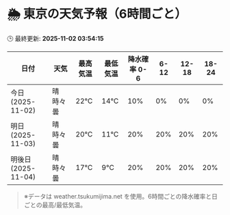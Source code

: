 # 🌦️ 東京の天気予報（6時間ごと）

🕒 最終更新: **2025-11-02 03:54:15**

| 日付 | 天気 | 最高気温 | 最低気温 | 降水確率 0-6 | 6-12 | 12-18 | 18-24 |
|------|------|----------|----------|------------|------|------|------|
| 今日 (2025-11-02) | 晴時々曇 | 22℃ | 14℃ | 10% | 0% | 0% | 0% |
| 明日 (2025-11-03) | 晴時々曇 | 20℃ | 11℃ | 20% | 20% | 20% | 20% |
| 明後日 (2025-11-04) | 晴時々曇 | 17℃ | 9℃ | 20% | 20% | 20% | 20% |

> ※データは weather.tsukumijima.net を使用。6時間ごとの降水確率と日ごとの最高/最低気温。